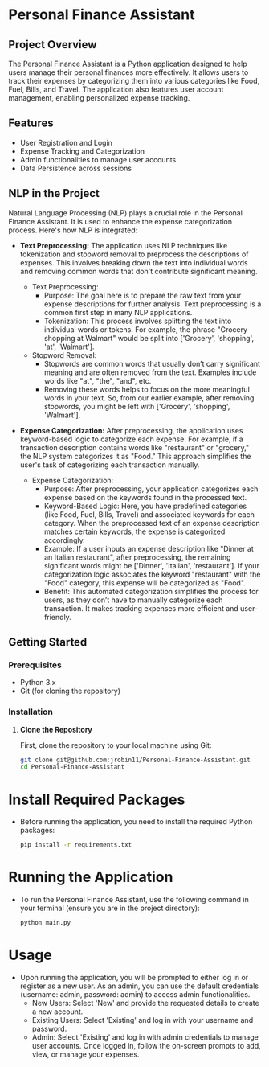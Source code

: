 # Personal Finance Assistant

## Project Overview
The Personal Finance Assistant is a Python application designed to help users manage their personal finances more effectively. It allows users to track their expenses by categorizing them into various categories like Food, Fuel, Bills, and Travel. The application also features user account management, enabling personalized expense tracking.

## Features
- User Registration and Login
- Expense Tracking and Categorization
- Admin functionalities to manage user accounts
- Data Persistence across sessions

## NLP in the Project
Natural Language Processing (NLP) plays a crucial role in the Personal Finance Assistant. It is used to enhance the expense categorization process. Here's how NLP is integrated:
- **Text Preprocessing:** The application uses NLP techniques like tokenization and stopword removal to preprocess the descriptions of expenses. This involves breaking down the text into individual words and removing common words that don't contribute significant meaning.
   - Text Preprocessing:
      - Purpose: The goal here is to prepare the raw text from your expense descriptions for further analysis. Text preprocessing is a common first step in many NLP applications.
      - Tokenization: This process involves splitting the text into individual words or tokens. For example, the phrase "Grocery shopping at Walmart" would be split into ['Grocery', 'shopping', 'at', 'Walmart'].
   - Stopword Removal:
      - Stopwords are common words that usually don’t carry significant meaning and are often removed from the text. Examples include words like "at", "the", "and", etc.
      - Removing these words helps to focus on the more meaningful words in your text. So, from our earlier example, after removing stopwords, you might be left with ['Grocery', 'shopping', 'Walmart'].

- **Expense Categorization:** After preprocessing, the application uses keyword-based logic to categorize each expense. For example, if a transaction description contains words like "restaurant" or "grocery," the NLP system categorizes it as "Food." This approach simplifies the user's task of categorizing each transaction manually.
   - Expense Categorization:
      - Purpose: After preprocessing, your application categorizes each expense based on the keywords found in the processed text.
      - Keyword-Based Logic: Here, you have predefined categories (like Food, Fuel, Bills, Travel) and associated keywords for each category. When the preprocessed text of an expense description matches certain keywords, the expense is categorized accordingly.
      - Example: If a user inputs an expense description like "Dinner at an Italian restaurant", after preprocessing, the remaining significant words might be ['Dinner', 'Italian', 'restaurant']. If your categorization logic associates the keyword "restaurant" with the "Food" category, this expense will be categorized as "Food".
      - Benefit: This automated categorization simplifies the process for users, as they don’t have to manually categorize each transaction. It makes tracking expenses more efficient and user-friendly.

## Getting Started

### Prerequisites
- Python 3.x
- Git (for cloning the repository)

### Installation

1. **Clone the Repository**

   First, clone the repository to your local machine using Git:

   ```bash
   git clone git@github.com:jrobin11/Personal-Finance-Assistant.git
   cd Personal-Finance-Assistant

# Install Required Packages
- Before running the application, you need to install the required Python packages:
  ```bash
  pip install -r requirements.txt

# Running the Application
- To run the Personal Finance Assistant, use the following command in your terminal (ensure you are in the project directory):
  ```bash
  python main.py

# Usage
- Upon running the application, you will be prompted to either log in or register as a new user. As an admin, you can use the default credentials (username: admin, password: admin) to access admin functionalities.
  - New Users: Select 'New' and provide the requested details to create a new account.
  - Existing Users: Select 'Existing' and log in with your username and password.
  - Admin: Select 'Existing' and log in with admin credentials to manage user accounts.
Once logged in, follow the on-screen prompts to add, view, or manage your expenses.
